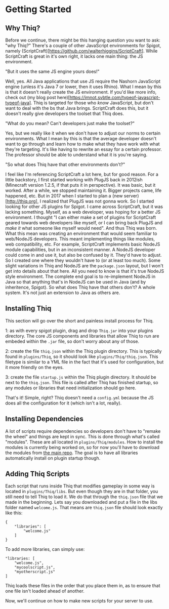 # Getting Started

## Why Thiq?
Before we continue, there might be this hanging question you want to ask: "why Thiq?" There's a couple of other JavaScript environments for Spigot, namely (ScriptCraft)[https://github.com/walterhiggins/ScriptCraft]. While ScriptCraft is great in it's own right, it lacks one main thing: the JS environment. 

"But it uses the same JS engine yours does!"

Well, yes. All Java applications that use JS require the Nashorn JavaScript engine (unless it's Java 7 or lower, then it uses Rhino). What I mean by this is that it doesn't really create the JS environment. If you'd like more info, check out (my blog post here)[https://imnot.svbtle.com/typeof-javascript-typeof-java]. Thiq is targeted for those who _know_ JavaScript, but don't want to deal with the bs that Java brings. ScriptCraft does this, but it doesn't really give developers the toolset that Thiq does.

"What do you mean? Can't developers just make the toolset?"

Yes, but we really like it when we don't have to adjust our norms to certain environments. What I mean by this is that the average developer doesn't want to go through and learn how to make what they have work with what they're targeting. It's like having to rewrite an essay for a certain professor. The professor should be able to understand what it is you're saying.

"So what does Thiq have that other environments don't?"

I feel like I'm referencing ScriptCraft a lot here, but for good reason. For a little backstory, I first started working with PlugJS back in 2012ish (Minecraft version 1.2.5, if that puts it in perspective). It was basic, but it worked. After a while, we stopped maintaining it. Bigger projects came, life happened, etc. But in 2017 when I started to plan a (new server)[http://thiq.org], I realized that PlugJS was not gonna work. So I started looking for other JS plugins for Spigot. I came across ScriptCraft, but it was lacking something. Myself, as a web developer, was hoping for a better JS environment. I thought "I can either make a set of plugins for ScriptCraft geared towards web developers like myself, or I can bring back PlugJS and _make it_ what someone like myself would need". And thus Thiq was born. What this mean was creating an environment that would seem familiar to web/NodeJS developers. This meant implementing things like modules, web compatibility, etc. For example, ScriptCraft implements basic NodeJS module capabilities, but in an inconsistent manner. A NodeJS developer could come in and use it, but also be confused by it. They'd have to adjust. So I created one where they wouldn't have to (or at least too much). Some slight variations in Thiq and NodeJS are the `package.json` layout, but I won't get into details about that here. All you need to know is that it's true NodeJS style environment.  The complete end goal is to re-implement NodeJS in Java so that anything that's in NodeJS can be used in Java (and by inheritence, Spigot). So what does Thiq have that others don't? A whole system. It's not just an extension to Java as others are.

## Installing Thiq
This section will go over the short and painless install process for Thiq. 

1: as with every spigot plugin, drag and drop `Thiq.jar` into your plugins directory. The core JS components and libraries that allow Thiq to run are embeded within the `.jar` file, so don't worry about any of those.

2: create the file `thiq.json` within the Thiq plugin directory. This is typically found in `plugins/Thiq`, so it should look like `plugins/Thiq/thiq.json`. This filetype is similar to a YML file in the fact that it's used for configuration, but it more friendly on the eyes. 

3: create the file `startup.js` within the Thiq plugin directory. It should be next to the `thiq.json`. This file is called after Thiq has finished startup, so any modules or libraries that need initialization should go here.

That's it! Simple, right? Thiq doesn't need a `config.yml` because the JS does all the configuration for it (which isn't a lot, really).

## Installing Dependencies 
A lot of scripts require dependencies so developers don't have to "remake the wheel" and things are kept in sync. This is done through what's called "modules". These are all located in `plugins/Thiq/modules`. How to install the modules is currently being worked on, so for now you'll have to download the modules from [the main repo](https://github.com/Thiq/scripts). The goal is to have all libraries automatically install on plugin startup though.

## Adding Thiq Scripts
Each script that runs inside Thiq that modifies gameplay in some way is located in `plugins/Thiq/libs`. But even though they are in that folder, you still need to tell Thiq to load it. We do that through the `thiq.json` file that we made in the beginning. Lets say you downloaded and put a file in the libs folder named `welcome.js`. That means are `thiq.json` file should look exactly like this: 
```
{
    "libraries": [
        "welcome.js"
    ]
}
```
To add more libraries, can simply use:
```
"libraries: [
    "welcome.js",
    "mycoolscript.js",
    "myotherscript.js"
]
```
Thiq loads these files in the order that you place them in, as to ensure that one file isn't loaded ahead of another. 

Now, we'll continue on how to make new scripts for your server to use.